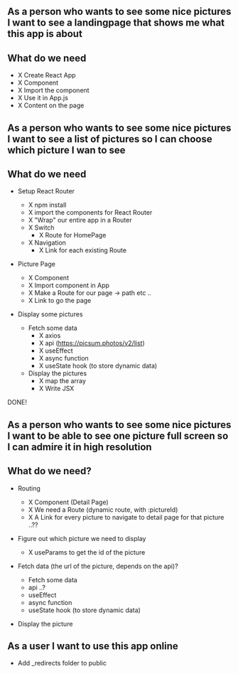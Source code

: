 ## As a person who wants to see some nice pictures I want to see a landingpage that shows me what this app is about

## What do we need

- X Create React App
- X Component
- X Import the component
- X Use it in App.js
- X Content on the page

## As a person who wants to see some nice pictures I want to see a list of pictures so I can choose which picture I wan to see

## What do we need

- Setup React Router

  - X npm install
  - X import the components for React Router
  - X "Wrap" our entire app in a Router
  - X Switch
    - X Route for HomePage
  - X Navigation
    - X Link for each existing Route

- Picture Page

  - X Component
  - X Import component in App
  - X Make a Route for our page -> path etc ..
  - X Link to go the page

- Display some pictures
  - Fetch some data
    - X axios
    - X api (https://picsum.photos/v2/list)
    - X useEffect
    - X async function
    - X useState hook (to store dynamic data)
  - Display the pictures
    - X map the array
    - X Write JSX

DONE!

## As a person who wants to see some nice pictures I want to be able to see one picture full screen so I can admire it in high resolution

## What do we need?

- Routing

  - X Component (Detail Page)
  - X We need a Route (dynamic route, with :pictureId)
  - X A Link for every picture to navigate to detail page for that picture ..??

- Figure out which picture we need to display

  - X useParams to get the id of the picture

- Fetch data (the url of the picture, depends on the api)?
  - Fetch some data
  - api ..?
  - useEffect
  - async function
  - useState hook (to store dynamic data)
- Display the picture

## As a user I want to use this app online

- Add \_redirects folder to public
